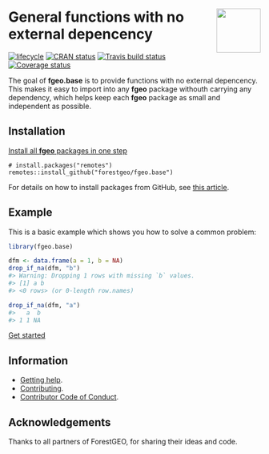 
<!-- README.md is generated from README.Rmd. Please edit that file -->

# <img src="https://i.imgur.com/m8FNhQR.png" align="right" height=88 /> General functions with no external depencency

[![lifecycle](https://img.shields.io/badge/lifecycle-experimental-orange.svg)](https://www.tidyverse.org/lifecycle/#experimental)
[![CRAN
status](https://www.r-pkg.org/badges/version/fgeo.base)](https://cran.r-project.org/package=fgeo.base)
[![Travis build
status](https://travis-ci.org/forestgeo/fgeo.base.svg?branch=master)](https://travis-ci.org/forestgeo/fgeo.base)
[![Coverage
status](https://coveralls.io/repos/github/forestgeo/fgeo.base/badge.svg)](https://coveralls.io/r/forestgeo/fgeo.base?branch=master)

The goal of **fgeo.base** is to provide functions with no external
depencency. This makes it easy to import into any **fgeo** package
withouth carrying any dependency, which helps keep each **fgeo** package
as small and independent as possible.

## Installation

[Install all **fgeo** packages in one
step](https://forestgeo.github.io/fgeo/index.html#installation)

    # install.packages("remotes")
    remotes::install_github("forestgeo/fgeo.base")

For details on how to install packages from GitHub, see [this
article](https://goo.gl/dQKEeg).

## Example

This is a basic example which shows you how to solve a common problem:

``` r
library(fgeo.base)

dfm <- data.frame(a = 1, b = NA)
drop_if_na(dfm, "b")
#> Warning: Dropping 1 rows with missing `b` values.
#> [1] a b
#> <0 rows> (or 0-length row.names)

drop_if_na(dfm, "a")
#>   a  b
#> 1 1 NA
```

[Get started](https://forestgeo.github.io/fgeo/articles/fgeo.html)

## Information

  - [Getting help](SUPPORT.md).
  - [Contributing](CONTRIBUTING.md).
  - [Contributor Code of Conduct](CODE_OF_CONDUCT.md).

## Acknowledgements

Thanks to all partners of ForestGEO, for sharing their ideas and code.
